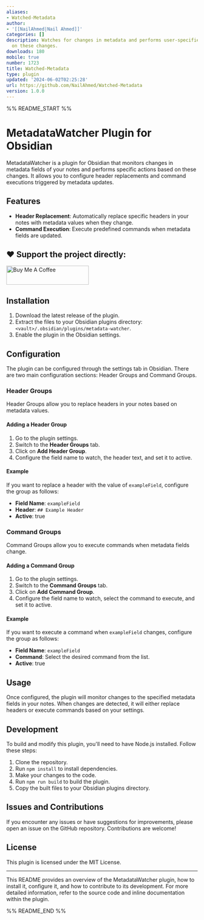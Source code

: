 ```yaml
---
aliases:
- Watched-Metadata
author:
- '[[NailAhmed|Nail Ahmed]]'
categories: []
description: Watches for changes in metadata and performs user-specified actions based
  on these changes.
downloads: 180
mobile: true
number: 1723
title: Watched-Metadata
type: plugin
updated: '2024-06-02T02:25:28'
url: https://github.com/NailAhmed/Watched-Metadata
version: 1.0.0
---
```


%% README_START %%

# MetadataWatcher Plugin for Obsidian

MetadataWatcher is a plugin for Obsidian that monitors changes in metadata fields of your notes and performs specific actions based on these changes. It allows you to configure header replacements and command executions triggered by metadata updates.

## Features

- **Header Replacement**: Automatically replace specific headers in your notes with metadata values when they change.
- **Command Execution**: Execute predefined commands when metadata fields are updated.
## ❤️ Support the project directly:

<a href="https://www.buymeacoffee.com/NailAhmed" target="_blank"><img src="https://cdn.buymeacoffee.com/buttons/v2/default-yellow.png" alt="Buy Me A Coffee" style="height: 50px !important;width: 217px !important;" ></a>

## Installation

1. Download the latest release of the plugin.
2. Extract the files to your Obsidian plugins directory: `<vault>/.obsidian/plugins/metadata-watcher`.
3. Enable the plugin in the Obsidian settings.

## Configuration

The plugin can be configured through the settings tab in Obsidian. There are two main configuration sections: Header Groups and Command Groups.

### Header Groups

Header Groups allow you to replace headers in your notes based on metadata values. 

#### Adding a Header Group

1. Go to the plugin settings.
2. Switch to the **Header Groups** tab.
3. Click on **Add Header Group**.
4. Configure the field name to watch, the header text, and set it to active.

#### Example

If you want to replace a header with the value of `exampleField`, configure the group as follows:

- **Field Name**: `exampleField`
- **Header**: `## Example Header`
- **Active**: true

### Command Groups

Command Groups allow you to execute commands when metadata fields change.

#### Adding a Command Group

1. Go to the plugin settings.
2. Switch to the **Command Groups** tab.
3. Click on **Add Command Group**.
4. Configure the field name to watch, select the command to execute, and set it to active.

#### Example

If you want to execute a command when `exampleField` changes, configure the group as follows:

- **Field Name**: `exampleField`
- **Command**: Select the desired command from the list.
- **Active**: true

## Usage

Once configured, the plugin will monitor changes to the specified metadata fields in your notes. When changes are detected, it will either replace headers or execute commands based on your settings.

## Development

To build and modify this plugin, you'll need to have Node.js installed. Follow these steps:

1. Clone the repository.
2. Run `npm install` to install dependencies.
3. Make your changes to the code.
4. Run `npm run build` to build the plugin.
5. Copy the built files to your Obsidian plugins directory.

## Issues and Contributions

If you encounter any issues or have suggestions for improvements, please open an issue on the GitHub repository. Contributions are welcome!

## License

This plugin is licensed under the MIT License.

---

This README provides an overview of the MetadataWatcher plugin, how to install it, configure it, and how to contribute to its development. For more detailed information, refer to the source code and inline documentation within the plugin.


%% README_END %%
